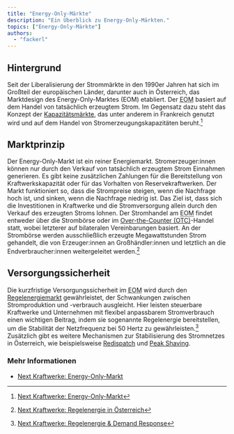 ```yaml
---
title: "Energy-Only-Märkte"
description: "Ein Überblick zu Energy-Only-Märkten."
topics: ["Energy-Only-Märkte"]
authors:
  - "fackerl"
---
```


## Hintergrund

Seit der Liberalisierung der Strommärkte in den 1990er Jahren hat sich im Großteil der europäischen Länder, darunter auch in Österreich, das Marktdesign des Energy-Only-Marktes (EOM) etabliert. Der <abbr title="Energy-Only-Markt">EOM</abbr> basiert auf dem Handel von tatsächlich erzeugtem Strom. Im Gegensatz dazu steht das Konzept der [Kapazitätsmärkte](/wissen/kapazitätsmärkte/), das unter anderem in Frankreich genutzt wird und auf dem Handel von Stromerzeugungskapazitäten beruht.[^1]

## Marktprinzip

Der Energy-Only-Markt ist ein reiner Energiemarkt. Stromerzeuger:innen können nur durch den Verkauf von tatsächlich erzeugtem Strom Einnahmen generieren. Es gibt keine zusätzlichen Zahlungen für die Bereitstellung von Kraftwerkskapazität oder für das Vorhalten von Reservekraftwerken. Der Markt funktioniert so, dass die Strompreise steigen, wenn die Nachfrage hoch ist, und sinken, wenn die Nachfrage niedrig ist. Das Ziel ist, dass sich die Investitionen in Kraftwerke und die Stromversorgung allein durch den Verkauf des erzeugten Stroms lohnen. Der Stromhandel am <abbr title="Energy-Only-Markt">EOM</abbr> findet entweder über die Strombörse oder im [Over-the-Counter (OTC)](/wissen/over-the-counter-handel/)-Handel statt, wobei letzterer auf bilateralen Vereinbarungen basiert. An der Strombörse werden ausschließlich erzeugte Megawattstunden Strom gehandelt, die von Erzeuger:innen an Großhändler:innen und letztlich an die Endverbraucher:innen weitergeleitet werden.[^2]

## Versorgungssicherheit

Die kurzfristige Versorgungssicherheit im <abbr title="Energy-Only-Markt">EOM</abbr> wird durch den [Regelenergiemarkt](/wissen/regelenergie/) gewährleistet, der Schwankungen zwischen Stromproduktion und -verbrauch ausgleicht. Hier leisten steuerbare Kraftwerke und Unternehmen mit flexibel anpassbarem Stromverbrauch einen wichtigen Beitrag, indem sie sogenannte Regelenergie bereitstellen, um die Stabilität der Netzfrequenz bei 50 Hertz zu gewährleisten.[^3] Zusätzlich gibt es weitere Mechanismen zur Stabilisierung des Stromnetzes in Österreich, wie beispielsweise [Redispatch](/wissen/redispatch/) und [Peak Shaving](/wissen/peakshaving/).

### Mehr Informationen

- [Next Kraftwerke: Energy-Only-Markt](https://www.next-kraftwerke.at/wissen/energy-only-markt)

[^1]: [Next Kraftwerke: Energy-Only-Markt](https://www.next-kraftwerke.at/wissen/energy-only-markt)
[^2]: [Next Kraftwerke: Regelenergie in Österreich](https://www.next-kraftwerke.at/wissen/regelenergie)
[^3]: [Next Kraftwerke: Regelenergie & Demand Response](https://www.next-kraftwerke.at/produkte/regelenergie)
